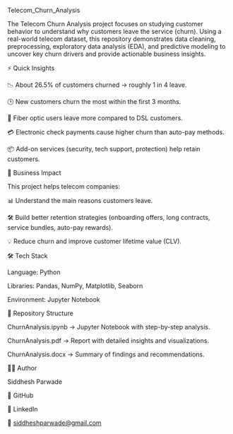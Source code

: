 Telecom_Churn_Analysis

The Telecom Churn Analysis project focuses on studying customer behavior to understand why customers leave the service (churn). Using a real-world telecom dataset, this repository demonstrates data cleaning, preprocessing, exploratory data analysis (EDA), and predictive modeling to uncover key churn drivers and provide actionable business insights.

⚡ Quick Insights

📉 About 26.5% of customers churned → roughly 1 in 4 leave.

🕒 New customers churn the most within the first 3 months.

📡 Fiber optic users leave more compared to DSL customers.

💳 Electronic check payments cause higher churn than auto-pay methods.

📦 Add-on services (security, tech support, protection) help retain customers.

🎯 Business Impact

This project helps telecom companies:

📊 Understand the main reasons customers leave.

🛠 Build better retention strategies (onboarding offers, long contracts, service bundles, auto-pay rewards).

💡 Reduce churn and improve customer lifetime value (CLV).

🛠 Tech Stack

Language: Python

Libraries: Pandas, NumPy, Matplotlib, Seaborn

Environment: Jupyter Notebook

📂 Repository Structure

ChurnAnalysis.ipynb → Jupyter Notebook with step-by-step analysis.

ChurnAnalysis.pdf → Report with detailed insights and visualizations.

ChurnAnalysis.docx → Summary of findings and recommendations.

👨‍💻 Author

Siddhesh Parwade

🔗 GitHub

🔗 LinkedIn

📧 siddheshparwade@gmail.com

